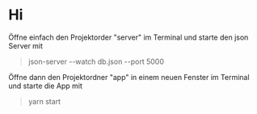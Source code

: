 # Hi 
Öffne einfach den Projektorder "server" im Terminal und starte den json Server mit 
> json-server --watch db.json --port 5000

Öffne dann den Projektordner "app" in einem neuen Fenster im Terminal und starte die App mit 
> yarn start

